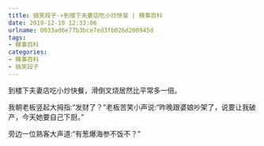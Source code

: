 ```yaml
---
title: 搞笑段子->到楼下夫妻店吃小炒快餐 | 糗事百科
date: 2019-12-10 12:33:06
urlname: 0033ad6e77b3bce7ed3fb026d200945d
tags: 
- 糗事百科
categories:
- 糗事百科
- 搞笑段子
---
```

到楼下夫妻店吃小炒快餐，滑倒叉烧居然比平常多一倍。

我朝老板竖起大拇指:“发财了？”老板苦笑小声说:“昨晚跟婆娘吵架了，说要让我破产，今天她要自己下厨。”

旁边一位熟客大声道:“有葱爆海参不饭不？”



